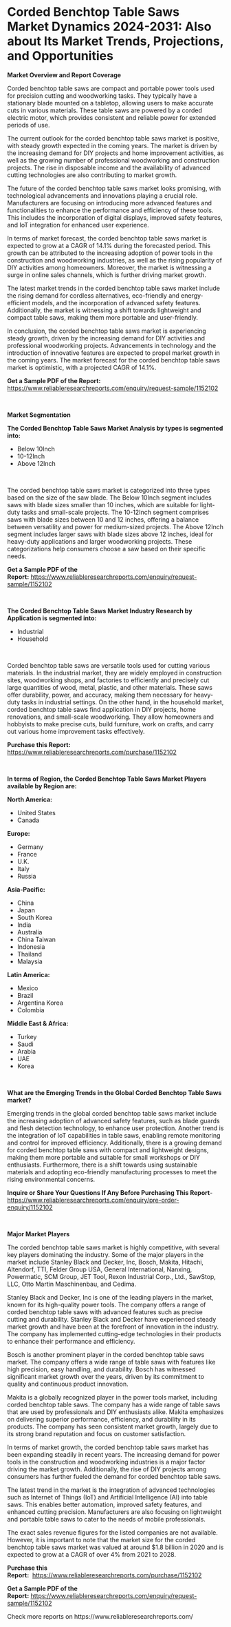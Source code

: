 <p><h1>Corded Benchtop Table Saws Market Dynamics 2024-2031: Also about Its Market Trends, Projections, and Opportunities</h1></p><p><strong>Market Overview and Report Coverage</strong></p>
<p><p>Corded benchtop table saws are compact and portable power tools used for precision cutting and woodworking tasks. They typically have a stationary blade mounted on a tabletop, allowing users to make accurate cuts in various materials. These table saws are powered by a corded electric motor, which provides consistent and reliable power for extended periods of use.</p><p>The current outlook for the corded benchtop table saws market is positive, with steady growth expected in the coming years. The market is driven by the increasing demand for DIY projects and home improvement activities, as well as the growing number of professional woodworking and construction projects. The rise in disposable income and the availability of advanced cutting technologies are also contributing to market growth.</p><p>The future of the corded benchtop table saws market looks promising, with technological advancements and innovations playing a crucial role. Manufacturers are focusing on introducing more advanced features and functionalities to enhance the performance and efficiency of these tools. This includes the incorporation of digital displays, improved safety features, and IoT integration for enhanced user experience.</p><p>In terms of market forecast, the corded benchtop table saws market is expected to grow at a CAGR of 14.1% during the forecasted period. This growth can be attributed to the increasing adoption of power tools in the construction and woodworking industries, as well as the rising popularity of DIY activities among homeowners. Moreover, the market is witnessing a surge in online sales channels, which is further driving market growth.</p><p>The latest market trends in the corded benchtop table saws market include the rising demand for cordless alternatives, eco-friendly and energy-efficient models, and the incorporation of advanced safety features. Additionally, the market is witnessing a shift towards lightweight and compact table saws, making them more portable and user-friendly.</p><p>In conclusion, the corded benchtop table saws market is experiencing steady growth, driven by the increasing demand for DIY activities and professional woodworking projects. Advancements in technology and the introduction of innovative features are expected to propel market growth in the coming years. The market forecast for the corded benchtop table saws market is optimistic, with a projected CAGR of 14.1%.</p></p>
<p><strong>Get a Sample PDF of the Report:</strong> <a href="https://www.reliableresearchreports.com/enquiry/request-sample/1152102">https://www.reliableresearchreports.com/enquiry/request-sample/1152102</a></p>
<p>&nbsp;</p>
<p><strong>Market Segmentation</strong></p>
<p><strong>The Corded Benchtop Table Saws Market Analysis by types is segmented into:</strong></p>
<p><ul><li>Below 10Inch</li><li>10-12Inch</li><li>Above 12Inch</li></ul></p>
<p>&nbsp;</p>
<p><p>The corded benchtop table saws market is categorized into three types based on the size of the saw blade. The Below 10Inch segment includes saws with blade sizes smaller than 10 inches, which are suitable for light-duty tasks and small-scale projects. The 10-12Inch segment comprises saws with blade sizes between 10 and 12 inches, offering a balance between versatility and power for medium-sized projects. The Above 12Inch segment includes larger saws with blade sizes above 12 inches, ideal for heavy-duty applications and larger woodworking projects. These categorizations help consumers choose a saw based on their specific needs.</p></p>
<p><strong>Get a Sample PDF of the Report:</strong>&nbsp;<a href="https://www.reliableresearchreports.com/enquiry/request-sample/1152102">https://www.reliableresearchreports.com/enquiry/request-sample/1152102</a></p>
<p>&nbsp;</p>
<p><strong>The Corded Benchtop Table Saws Market Industry Research by Application is segmented into:</strong></p>
<p><ul><li>Industrial</li><li>Household</li></ul></p>
<p>&nbsp;</p>
<p><p>Corded benchtop table saws are versatile tools used for cutting various materials. In the industrial market, they are widely employed in construction sites, woodworking shops, and factories to efficiently and precisely cut large quantities of wood, metal, plastic, and other materials. These saws offer durability, power, and accuracy, making them necessary for heavy-duty tasks in industrial settings. On the other hand, in the household market, corded benchtop table saws find application in DIY projects, home renovations, and small-scale woodworking. They allow homeowners and hobbyists to make precise cuts, build furniture, work on crafts, and carry out various home improvement tasks effectively.</p></p>
<p><strong>Purchase this Report:</strong>&nbsp; <a href="https://www.reliableresearchreports.com/purchase/1152102">https://www.reliableresearchreports.com/purchase/1152102</a></p>
<p>&nbsp;</p>
<p><strong>In terms of Region, the Corded Benchtop Table Saws Market Players available by Region are:</strong></p>
<p>
    <p> <strong> North America: </strong>
        <ul>
            <li>United States</li>
            <li>Canada</li>
        </ul>
        </p> 
    <p> <strong> Europe: </strong>
        <ul>
            <li>Germany</li>
            <li>France</li>
            <li>U.K.</li>
            <li>Italy</li>
            <li>Russia</li>
        </ul>
        </p> 
    <p> <strong> Asia-Pacific: </strong>
        <ul>
            <li>China</li>
            <li>Japan</li>
            <li>South Korea</li>
            <li>India</li>
            <li>Australia</li>
            <li>China Taiwan</li>
            <li>Indonesia</li>
            <li>Thailand</li>
            <li>Malaysia</li>
        </ul>
        </p> 
    <p> <strong> Latin America: </strong>
        <ul>
            <li>Mexico</li>
            <li>Brazil</li>
            <li>Argentina Korea</li>
            <li>Colombia</li>
        </ul>
        </p> 
    <p> <strong> Middle East & Africa: </strong>
        <ul>
            <li>Turkey</li>
            <li>Saudi</li>
            <li>Arabia</li>
            <li>UAE</li>
            <li>Korea</li>
        </ul>
    </p>
    </p>
<p>&nbsp;</p>
<p><strong>What are the Emerging Trends in the Global Corded Benchtop Table Saws market?</strong></p>
<p><p>Emerging trends in the global corded benchtop table saws market include the increasing adoption of advanced safety features, such as blade guards and flesh detection technology, to enhance user protection. Another trend is the integration of IoT capabilities in table saws, enabling remote monitoring and control for improved efficiency. Additionally, there is a growing demand for corded benchtop table saws with compact and lightweight designs, making them more portable and suitable for small workshops or DIY enthusiasts. Furthermore, there is a shift towards using sustainable materials and adopting eco-friendly manufacturing processes to meet the rising environmental concerns.</p></p>
<p><strong>Inquire or Share Your Questions If Any Before Purchasing This Report</strong>- <a href="https://www.reliableresearchreports.com/enquiry/pre-order-enquiry/1152102">https://www.reliableresearchreports.com/enquiry/pre-order-enquiry/1152102</a></p>
<p>&nbsp;</p>
<p><strong>Major Market Players</strong></p>
<p><p>The corded benchtop table saws market is highly competitive, with several key players dominating the industry. Some of the major players in the market include Stanley Black and Decker, Inc, Bosch, Makita, Hitachi, Altendorf, TTI, Felder Group USA, General International, Nanxing, Powermatic, SCM Group, JET Tool, Rexon Industrial Corp., Ltd., SawStop, LLC, Otto Martin Maschinenbau, and Cedima.</p><p>Stanley Black and Decker, Inc is one of the leading players in the market, known for its high-quality power tools. The company offers a range of corded benchtop table saws with advanced features such as precise cutting and durability. Stanley Black and Decker have experienced steady market growth and have been at the forefront of innovation in the industry. The company has implemented cutting-edge technologies in their products to enhance their performance and efficiency.</p><p>Bosch is another prominent player in the corded benchtop table saws market. The company offers a wide range of table saws with features like high precision, easy handling, and durability. Bosch has witnessed significant market growth over the years, driven by its commitment to quality and continuous product innovation.</p><p>Makita is a globally recognized player in the power tools market, including corded benchtop table saws. The company has a wide range of table saws that are used by professionals and DIY enthusiasts alike. Makita emphasizes on delivering superior performance, efficiency, and durability in its products. The company has seen consistent market growth, largely due to its strong brand reputation and focus on customer satisfaction.</p><p>In terms of market growth, the corded benchtop table saws market has been expanding steadily in recent years. The increasing demand for power tools in the construction and woodworking industries is a major factor driving the market growth. Additionally, the rise of DIY projects among consumers has further fueled the demand for corded benchtop table saws.</p><p>The latest trend in the market is the integration of advanced technologies such as Internet of Things (IoT) and Artificial Intelligence (AI) into table saws. This enables better automation, improved safety features, and enhanced cutting precision. Manufacturers are also focusing on lightweight and portable table saws to cater to the needs of mobile professionals.</p><p>The exact sales revenue figures for the listed companies are not available. However, it is important to note that the market size for the corded benchtop table saws market was valued at around $1.8 billion in 2020 and is expected to grow at a CAGR of over 4% from 2021 to 2028.</p></p>
<p><strong>Purchase this Report:</strong>&nbsp;&nbsp;<a href="https://www.reliableresearchreports.com/purchase/1152102">https://www.reliableresearchreports.com/purchase/1152102</a></p>
<p></p>
<p><strong>Get a Sample PDF of the Report:</strong>&nbsp;<a href="https://www.reliableresearchreports.com/enquiry/request-sample/1152102">https://www.reliableresearchreports.com/enquiry/request-sample/1152102</a></p>
<p>Check more reports on https://www.reliableresearchreports.com/</p>